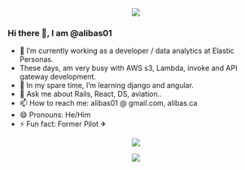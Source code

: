 <p align="center">
<img src="https://chi01pap002files.storage.live.com/y4m8VjEu-PnfMpo9ykRjaQ49mGl6K2ar8nyzXpXaORHpGyAMuk3nUX7b74q7mKl5e_GuMXGSrhjlyKPUJllgl9hwz6pXNEtuL02DY-RB67_XVFQ4H77wJm0r0zczk0oybMt2iJP5WpI64FYJ9i6N2DkTdj38VO0BUx26tJA981VPpfogj3ij4XHC556vPhxjqeD?width=192&height=256&cropmode=none">
</p>

### Hi there 👋, I am @alibas01

- 🔭 I’m currently working as a developer / data analytics at Elastic Personas.
- These days, am very busy with AWS s3, Lambda, invoke and API gateway development. 
- 🌱 In my spare time, I’m learning django and angular. 
- 💬 Ask me about Rails, React, DS, aviation..
- 📫 How to reach me: alibas01 @ gmail.com, alibas.ca
- 😄 Pronouns: He/Him
- ⚡ Fun fact: Former Pilot ✈

<!--
**alibas01/alibas01** is a ✨ _special_ ✨ repository because its `README.md` (this file) appears on your GitHub profile.

Here are some ideas to get you started:

- 🔭 I’m currently working on ...
- 🌱 I’m currently learning ...
- 👯 I’m looking to collaborate on ...
- 🤔 I’m looking for help with ...
- 💬 Ask me about ...
- 📫 How to reach me: ...
- 😄 Pronouns: ...
- ⚡ Fun fact: ...
-->
<!-- ![Ali Bas' github stats](https://github-readme-stats.vercel.app/api?username=alibas01) -->

<p align="center">
<img src="https://github-readme-stats.vercel.app/api?username=alibas01&theme=merko&show_icons=true&hide_border=true" width="auto" height="auto" />
</p>

<p align="center">
<img src="https://github-readme-stats.vercel.app/api/top-langs/?username=alibas01&layout=compact&theme=merko&show_icons=true&hide_border=true&hide=Jupyter Notebook&langs_count=10" width="auto" height="auto" />
</p>
<!-- <p align="center"> -->
<!-- <img src="https://github-readme-stats.vercel.app/api/top-langs/?username=alibas01&layout=compact&theme=merko&show_icons=true&hide_border=true&exclude_repo=Aviation-Safety-Issues,Classifying-Nature-Pictures, NECSI, Visualization, Relax-Challenge, Ultimate-Challenge, Movie-Critics-NB, JSON-Based-Data-Exercise, API-Data-Wrnagling-Mini-Project, Inferential-Statistics-Exercises,Boston-housing-prob, Heights-and-Weights, customer-segmentation" width="auto" height="auto" />
</p> -->
